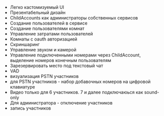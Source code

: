 - Легко кастомизуемый UI
- Презентабельный дизайн
- ChildAccounts как администраторы собственных сервисов
- Создание пользователей в сервисе
- Создание пользователями комнат
- Управление затратами пользователей
- Комнаты с oauth авторизацией
- Скриншаринг
- Управление звуком и камерой
- Управление подключенными номерами через ChildAccount, выделение номеров конечным пользователям 
- Зарезервировать место под текстовый чат
- VAD
- визуализация PSTN участников
- для PSTN участников - набор добавочных номеров на цифровой клавиатуре
- Видео только для 6 участников. 7 и далее подключаюься как sound-only
- Для администратора - отключение участников
- запись участников
